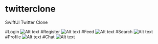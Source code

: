 # twitterclone
SwiftUI Twitter Clone

#Login
![Alt text](Screenshots/login.png?raw=true "Login")
#Register
![Alt text](Screenshots/register.png?raw=true "Register")
#Feed
![Alt text](Screenshots/feed.png?raw=true "Feed")
#Search
![Alt text](Screenshots/search.png?raw=true "Search")
#Profile
![Alt text](Screenshots/profile.png?raw=true "Profile")
#Chat
![Alt text](Screenshots/chat.png?raw=true "Chat")
